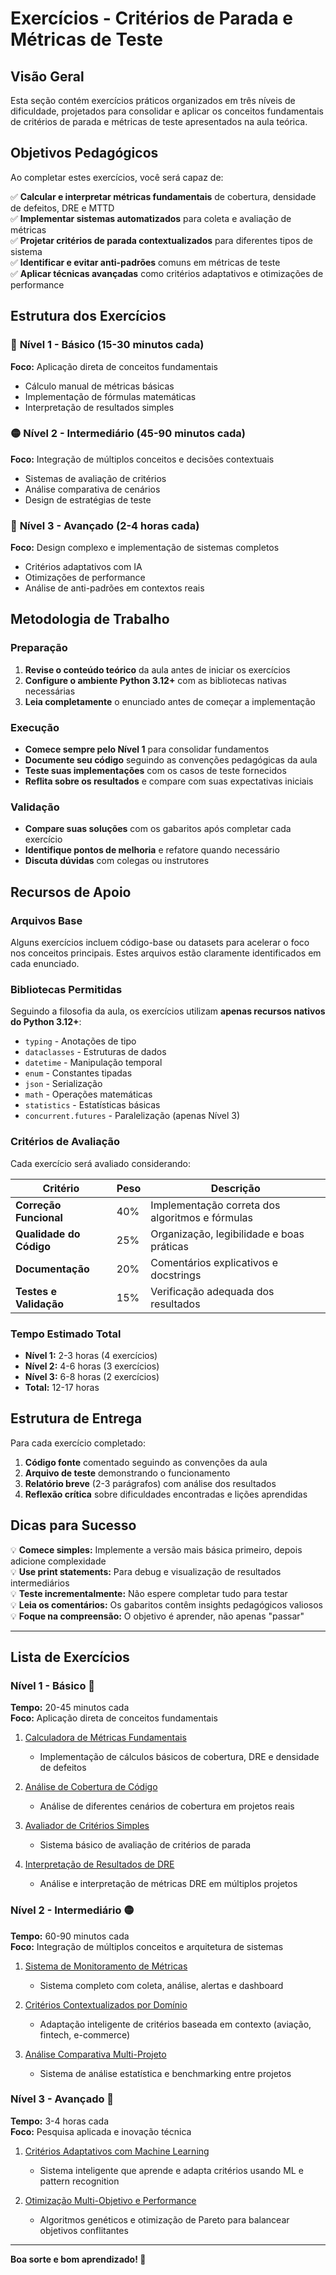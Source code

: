 # Exercícios - Critérios de Parada e Métricas de Teste

## Visão Geral

Esta seção contém exercícios práticos organizados em três níveis de dificuldade, projetados para consolidar e aplicar os conceitos fundamentais de critérios de parada e métricas de teste apresentados na aula teórica.

## Objetivos Pedagógicos

Ao completar estes exercícios, você será capaz de:

✅ **Calcular e interpretar métricas fundamentais** de cobertura, densidade de defeitos, DRE e MTTD  
✅ **Implementar sistemas automatizados** para coleta e avaliação de métricas  
✅ **Projetar critérios de parada contextualizados** para diferentes tipos de sistema  
✅ **Identificar e evitar anti-padrões** comuns em métricas de teste  
✅ **Aplicar técnicas avançadas** como critérios adaptativos e otimizações de performance  

## Estrutura dos Exercícios

### 🔵 **Nível 1 - Básico (15-30 minutos cada)**
**Foco:** Aplicação direta de conceitos fundamentais
- Cálculo manual de métricas básicas
- Implementação de fórmulas matemáticas
- Interpretação de resultados simples

### 🟡 **Nível 2 - Intermediário (45-90 minutos cada)**  
**Foco:** Integração de múltiplos conceitos e decisões contextuais
- Sistemas de avaliação de critérios
- Análise comparativa de cenários
- Design de estratégias de teste

### 🔴 **Nível 3 - Avançado (2-4 horas cada)**
**Foco:** Design complexo e implementação de sistemas completos
- Critérios adaptativos com IA
- Otimizações de performance
- Análise de anti-padrões em contextos reais

## Metodologia de Trabalho

### Preparação
1. **Revise o conteúdo teórico** da aula antes de iniciar os exercícios
2. **Configure o ambiente Python 3.12+** com as bibliotecas nativas necessárias
3. **Leia completamente** o enunciado antes de começar a implementação

### Execução
- **Comece sempre pelo Nível 1** para consolidar fundamentos
- **Documente seu código** seguindo as convenções pedagógicas da aula
- **Teste suas implementações** com os casos de teste fornecidos
- **Reflita sobre os resultados** e compare com suas expectativas iniciais

### Validação
- **Compare suas soluções** com os gabaritos após completar cada exercício
- **Identifique pontos de melhoria** e refatore quando necessário
- **Discuta dúvidas** com colegas ou instrutores

## Recursos de Apoio

### Arquivos Base
Alguns exercícios incluem código-base ou datasets para acelerar o foco nos conceitos principais. Estes arquivos estão claramente identificados em cada enunciado.

### Bibliotecas Permitidas
Seguindo a filosofia da aula, os exercícios utilizam **apenas recursos nativos do Python 3.12+**:
- `typing` - Anotações de tipo
- `dataclasses` - Estruturas de dados
- `datetime` - Manipulação temporal
- `enum` - Constantes tipadas
- `json` - Serialização
- `math` - Operações matemáticas
- `statistics` - Estatísticas básicas
- `concurrent.futures` - Paralelização (apenas Nível 3)

### Critérios de Avaliação

Cada exercício será avaliado considerando:

| Critério | Peso | Descrição |
|----------|------|-----------|
| **Correção Funcional** | 40% | Implementação correta dos algoritmos e fórmulas |
| **Qualidade do Código** | 25% | Organização, legibilidade e boas práticas |
| **Documentação** | 20% | Comentários explicativos e docstrings |
| **Testes e Validação** | 15% | Verificação adequada dos resultados |

### Tempo Estimado Total
- **Nível 1:** 2-3 horas (4 exercícios)
- **Nível 2:** 4-6 horas (3 exercícios)  
- **Nível 3:** 6-8 horas (2 exercícios)
- **Total:** 12-17 horas

## Estrutura de Entrega

Para cada exercício completado:

1. **Código fonte** comentado seguindo as convenções da aula
2. **Arquivo de teste** demonstrando o funcionamento
3. **Relatório breve** (2-3 parágrafos) com análise dos resultados
4. **Reflexão crítica** sobre dificuldades encontradas e lições aprendidas

## Dicas para Sucesso

💡 **Comece simples:** Implemente a versão mais básica primeiro, depois adicione complexidade  
💡 **Use print statements:** Para debug e visualização de resultados intermediários  
💡 **Teste incrementalmente:** Não espere completar tudo para testar  
💡 **Leia os comentários:** Os gabaritos contêm insights pedagógicos valiosos  
💡 **Foque na compreensão:** O objetivo é aprender, não apenas "passar"  

---

## Lista de Exercícios

### Nível 1 - Básico 🔵
**Tempo:** 20-45 minutos cada  
**Foco:** Aplicação direta de conceitos fundamentais

1. [Calculadora de Métricas Fundamentais](nivel1/exercicio-01-calculadora-metricas.md)
   - Implementação de cálculos básicos de cobertura, DRE e densidade de defeitos
   
2. [Análise de Cobertura de Código](nivel1/exercicio-02-analise-cobertura.md)  
   - Análise de diferentes cenários de cobertura em projetos reais
   
3. [Avaliador de Critérios Simples](nivel1/exercicio-03-avaliador-criterios.md)
   - Sistema básico de avaliação de critérios de parada
   
4. [Interpretação de Resultados de DRE](nivel1/exercicio-04-interpretacao-dre.md)
   - Análise e interpretação de métricas DRE em múltiplos projetos

### Nível 2 - Intermediário 🟡
**Tempo:** 60-90 minutos cada  
**Foco:** Integração de múltiplos conceitos e arquitetura de sistemas

1. [Sistema de Monitoramento de Métricas](nivel2/exercicio-01-sistema-monitoramento.md)
   - Sistema completo com coleta, análise, alertas e dashboard
   
2. [Critérios Contextualizados por Domínio](nivel2/exercicio-02-criterios-contextualizados.md)
   - Adaptação inteligente de critérios baseada em contexto (aviação, fintech, e-commerce)
   
3. [Análise Comparativa Multi-Projeto](nivel2/exercicio-03-analise-comparativa.md)
   - Sistema de análise estatística e benchmarking entre projetos

### Nível 3 - Avançado 🔴
**Tempo:** 3-4 horas cada  
**Foco:** Pesquisa aplicada e inovação técnica

1. [Critérios Adaptativos com Machine Learning](nivel3/exercicio-01-criterios-adaptativos-ml.md)
   - Sistema inteligente que aprende e adapta critérios usando ML e pattern recognition
   
2. [Otimização Multi-Objetivo e Performance](nivel3/exercicio-02-otimizacao-multiobjetivo.md)
   - Algoritmos genéticos e otimização de Pareto para balancear objetivos conflitantes

---

**Boa sorte e bom aprendizado! 🚀**
